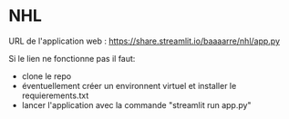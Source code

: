 # NHL

URL de l'application web : https://share.streamlit.io/baaaarre/nhl/app.py

Si le lien ne fonctionne pas il faut:
  - clone le repo
  - éventuellement créer un environnent virtuel et installer le requierements.txt
  - lancer l'application avec la commande "streamlit run app.py"
